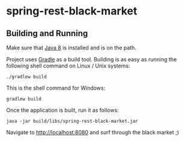 # spring-rest-black-market

## Building and Running

Make sure that [Java 8](http://www.oracle.com/technetwork/java/javase/downloads/jdk8-downloads-2133151.html) is installed and is on the path.

Project uses [Gradle](http://gradle.org/) as a build tool. Building is as easy as running the following shell command on Linux / Unix systems:

    ./gradlew build

This is the shell command for Windows:

    gradlew build

Once the application is built, run it as follows:

    java -jar build/libs/spring-rest-black-market.jar

Navigate to [http://localhost:8080](http://localhost:8080) and surf through the black market ;)
